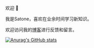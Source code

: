 欢迎 👋

我是Satone，喜欢在业余时间学习新知识。

欢迎访问我的[博客](https://satone1008.cn/index.php/%e7%95%99%e8%a8%80%e6%9d%bf/)进行反馈和留言。

[![Anurag's GitHub stats](https://github-readme-stats.vercel.app/api?username=tylhk&count_private=true)](https://github.com/anuraghazra/github-readme-stats)


